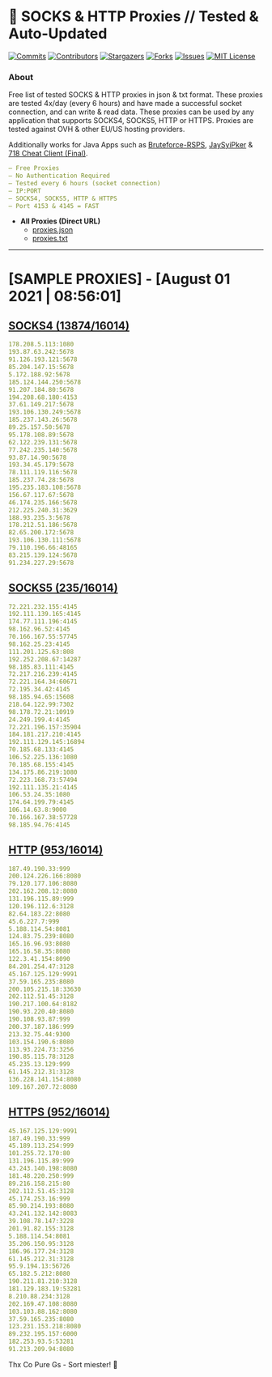 <!-- MARKDOWN LINKS & IMAGES -->
<!-- https://www.markdownguide.org/basic-syntax/#reference-style-links -->
[contributors-shield]: https://img.shields.io/github/contributors/KaiBurton/free-proxies-autoupdated?style=for-the-badge
[contributors-url]: https://github.com/KaiBurton/free-proxies-autoupdated/graphs/contributors
[forks-shield]: https://img.shields.io/github/forks/KaiBurton/free-proxies-autoupdated?style=for-the-badge
[forks-url]: https://github.com/KaiBurton/free-proxies-autoupdated/network/members
[stars-shield]: https://img.shields.io/github/stars/KaiBurton/free-proxies-autoupdated?style=for-the-badge
[stars-url]: https://github.com/KaiBurton/free-proxies-autoupdated/stargazers
[issues-shield]: https://img.shields.io/github/issues/KaiBurton/free-proxies-autoupdated?style=for-the-badge
[issues-url]: https://github.com/KaiBurton/free-proxies-autoupdated/issues
[license-shield]: https://img.shields.io/github/license/KaiBurton/free-proxies-autoupdated?style=for-the-badge
[license-url]: https://github.com/KaiBurton/free-proxies-autoupdated/blob/main/LICENSE
[commit-shield]: https://img.shields.io/github/last-commit/KaiBurton/free-proxies-autoupdated?style=for-the-badge
[commit-url]: https://github.com/KaiBurton/free-proxies-autoupdated/commits/main

# 🎁 SOCKS & HTTP Proxies // Tested & Auto-Updated

[![Commits][commit-shield]][commit-url]
[![Contributors][contributors-shield]][contributors-url]
[![Stargazers][stars-shield]][stars-url]
[![Forks][forks-shield]][forks-url]
[![Issues][issues-shield]][issues-url]
[![MIT License][license-shield]][license-url]

### About
Free list of tested SOCKS & HTTP proxies in json & txt format. These proxies are tested 4x/day (every 6 hours) and have made a successful socket connection, and can write & read data. These proxies can be used by any application that supports SOCKS4, SOCKS5, HTTP or HTTPS. Proxies are tested against OVH & other EU/US hosting providers.

Additionally works for Java Apps such as [Bruteforce-RSPS](https://github.com/KaiBurton/Bruteforce-RSPS), [JaySyiPker](https://github.com/JayArrowz/JaySyiPker) & [718 Cheat Client (Final)](https://github.com/KaiBurton/718-Cheat-Client-Final). 

```yaml
— Free Proxies
— No Authentication Required
— Tested every 6 hours (socket connection)
— IP:PORT
— SOCKS4, SOCKS5, HTTP & HTTPS
— Port 4153 & 4145 = FAST
```

- **All Proxies (Direct URL)**
  - [proxies.json](https://raw.githubusercontent.com/KaiBurton/free-proxies-autoupdated/main/proxies.json)
  - [proxies.txt](https://raw.githubusercontent.com/KaiBurton/free-proxies-autoupdated/main/proxies.txt)

---

# [SAMPLE PROXIES] - [August 01 2021 | 08:56:01]

## [SOCKS4 (13874/16014)](https://raw.githubusercontent.com/KaiBurton/free-proxies-autoupdated/main/proxies-socks4.txt)
```yaml
178.208.5.113:1080
193.87.63.242:5678
91.126.193.121:5678
85.204.147.15:5678
5.172.188.92:5678
185.124.144.250:5678
91.207.184.80:5678
194.208.68.180:4153
37.61.149.217:5678
193.106.130.249:5678
185.237.143.26:5678
89.25.157.50:5678
95.178.108.89:5678
62.122.239.131:5678
77.242.235.140:5678
93.87.14.90:5678
193.34.45.179:5678
78.111.119.116:5678
185.237.74.28:5678
195.235.183.108:5678
156.67.117.67:5678
46.174.235.166:5678
212.225.240.31:3629
188.93.235.3:5678
178.212.51.186:5678
82.65.200.172:5678
193.106.130.111:5678
79.110.196.66:48165
83.215.139.124:5678
91.234.227.29:5678
```

## [SOCKS5 (235/16014)](https://raw.githubusercontent.com/KaiBurton/free-proxies-autoupdated/main/proxies-socks5.txt)
```yaml
72.221.232.155:4145
192.111.139.165:4145
174.77.111.196:4145
98.162.96.52:4145
70.166.167.55:57745
98.162.25.23:4145
111.201.125.63:808
192.252.208.67:14287
98.185.83.111:4145
72.217.216.239:4145
72.221.164.34:60671
72.195.34.42:4145
98.185.94.65:15608
218.64.122.99:7302
98.178.72.21:10919
24.249.199.4:4145
72.221.196.157:35904
184.181.217.210:4145
192.111.129.145:16894
70.185.68.133:4145
106.52.225.136:1080
70.185.68.155:4145
134.175.86.219:1080
72.223.168.73:57494
192.111.135.21:4145
106.53.24.35:1080
174.64.199.79:4145
106.14.63.8:9000
70.166.167.38:57728
98.185.94.76:4145
```

## [HTTP (953/16014)](https://raw.githubusercontent.com/KaiBurton/free-proxies-autoupdated/main/proxies-http.txt)
```yaml
187.49.190.33:999
200.124.226.166:8080
79.120.177.106:8080
202.162.208.12:8080
131.196.115.89:999
120.196.112.6:3128
82.64.183.22:8080
45.6.227.7:999
5.188.114.54:8081
124.83.75.239:8080
165.16.96.93:8080
165.16.58.35:8080
122.3.41.154:8090
84.201.254.47:3128
45.167.125.129:9991
37.59.165.235:8080
200.105.215.18:33630
202.112.51.45:3128
190.217.100.64:8182
190.93.220.40:8080
190.108.93.87:999
200.37.187.186:999
213.32.75.44:9300
103.154.190.6:8080
113.93.224.73:3256
190.85.115.78:3128
45.235.13.129:999
61.145.212.31:3128
136.228.141.154:8080
109.167.207.72:8080
```

## [HTTPS (952/16014)](https://raw.githubusercontent.com/KaiBurton/free-proxies-autoupdated/main/proxies-https.txt)
```yaml
45.167.125.129:9991
187.49.190.33:999
45.189.113.254:999
101.255.72.170:80
131.196.115.89:999
43.243.140.198:8080
181.48.220.250:999
89.216.158.215:80
202.112.51.45:3128
45.174.253.16:999
85.90.214.193:8080
43.241.132.142:8083
39.108.78.147:3228
201.91.82.155:3128
5.188.114.54:8081
35.206.150.95:3128
186.96.177.24:3128
61.145.212.31:3128
95.9.194.13:56726
65.182.5.212:8080
190.211.81.210:3128
181.129.183.19:53281
8.210.88.234:3128
202.169.47.108:8080
103.103.88.162:8080
37.59.165.235:8080
123.231.153.218:8080
89.232.195.157:6000
182.253.93.5:53281
91.213.209.94:8080
```



Thx Co Pure Gs - Sort miester! 💟